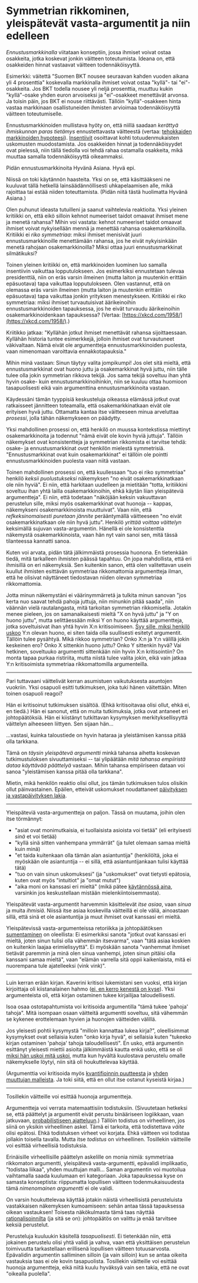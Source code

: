 # Symmetrian rikkominen, yleispätevät vasta-argumentit ja niin edelleen

*Ennustusmarkkinalla* viitataan konseptiin, jossa ihmiset voivat ostaa osakkeita, jotka koskevat jonkin väitteen toteutumista. Ideana on, että osakkeiden hinnat vastaavat väitteen todennäköisyyttä.

Esimerkki: väitettä "Suomen BKT nousee seuraavan kahden vuoden aikana yli 4 prosenttia" koskevalla markkinalla ihmiset voivat ostaa "kyllä"- tai "ei"-osakkeita. Jos BKT todella nousee yli neljä prosenttia, muuttuu kukin "kyllä"-osake yhden euron arvoiseksi ja "ei"-osakkeet menettävät arvonsa. Ja toisin päin, jos BKT ei nouse riittävästi. Tällöin "kyllä"-osakkeen hinta vastaa markkinaan osallistuneiden ihmisten arvioimaa todennäköisyyttä väitteen toteutumiselle.

Ennustusmarkkinoiden mullistava hyöty on, että niillä saadaan *kerättyä ihmiskunnan paras tietämys* ennustettavasta väitteestä (vertaa: [tehokkaiden markkinoiden hypoteesi](https://en.wikipedia.org/wiki/Efficient-market_hypothesis)). [Insentiivit](/epi/insentiivit) osoittavat kohti totuudenmukaisten uskomusten muodostamista. Jos osakkeiden hinnat ja todennäköisyydet ovat pielessä, niin tällä tiedolla voi tehdä rahaa ostamalla osakkeita, mikä muuttaa samalla todennäköisyyttä oikeammaksi.

Pidän ennustusmarkkinoita Hyvänä Asiana. Hyvä epi.

Niissä on toki käytännön haasteita. Yksi on se, että käsittääkseni ne kuuluvat tällä hetkellä lainsäädännöllisesti uhkapelaamisen alle, mikä rajoittaa tai estää niiden toteuttamista. (Pidän niitä tästä huolimatta Hyvänä Asiana.)

Olen puhunut ideasta tutuilleni ja saanut vaihtelevia reaktioita. Yksi yleinen kritiikki on, että eikö silloin kehnot numeeriset taidot omaavat ihmiset mene ja menetä rahansa? Mihin voi vastata: kehnot numeeriset taidot omaavat ihmiset voivat nykyisellään mennä ja menettää rahansa osakemarkkinoilla. Kritiikki ei *riko symmetriaa*: miksi ihmiset menisivät juuri ennustusmarkkinoille menettämään rahansa, jos he eivät nykyisinkään menetä rahojaan osakemarkkinoilla? Miksi ottaa juuri ennustusmarkkinat silmätikuksi?

Toinen yleinen kritiikki on, että markkinoiden luominen luo samalla insentiivin vaikuttaa lopputulokseen. Jos esimerkiksi ennustetaan tulevaa presidenttiä, niin on eräs varsin ilmeinen (mutta laiton ja muutenkin erittäin epäsuotava) tapa vaikuttaa lopputulokseen. Olen vastannut, että on olemassa eräs varsin ilmeinen (mutta laiton ja muutenkin erittäin epäsuotava) tapa vaikuttaa jonkin yrityksen menestykseen. Kritiikki ei riko symmetriaa: miksi ihmiset turvautuisivat äärikeinoihin ennustusmarkkinoiden tapauksessa, jos he eivät turvaudu äärikeinoihin osakemarkkinoidenkaan tapauksessa? (Vertaa: [https://xkcd.com/1958/](https://xkcd.com/1958/).)

Kriitikko jatkaa: "Kyllähän jotkut ihmiset menettävät rahansa sijoittaessaan. Kyllähän historia tuntee esimerkkejä, jolloin ihmiset ovat turvautuneet väkivaltaan. Nämä eivät ole argumentteja ennustusmarkkinoiden puolesta, vaan nimenomaan varoittavia ennakkotapauksia."

Mihin minä vastaan: Sinun täytyy valita jompikumpi! Jos olet sitä mieltä, että ennustusmarkkinat ovat huono juttu ja osakemarkkinat hyvä juttu, niin tälle tulee olla jokin symmetrian rikkova tekijä. Jos sama tekijä soveltuu ihan yhtä hyvin osake- kuin ennustusmarkkinoihinkin, niin se kuuluu ottaa huomioon tasapuolisesti eikä vain argumenttina ennustusmarkkinoita vastaan.

Käydessäni tämän tyyppisiä keskusteluja oikeassa elämässä jotkut ovat ratkaisseet jännitteen toteamalla, että osakemarkkinatkaan eivät ole erityisen hyvä juttu. Ottamatta kantaa itse väitteeseen minua arveluttaa *prosessi*, jolla tähän näkemykseen on päädytty.

Yksi mahdollinen prosessi on, että henkilö on muussa kontekstissa miettinyt osakemarkkinoita ja todennut "nämä eivät ole kovin hyviä juttuja". Tällöin näkemykset ovat konsistentteja ja symmetrian rikkomista ei tarvitse tehdä: osake- ja ennustusmarkkinat *ovat* henkilön mielestä symmetrisiä. "Ennustusmarkkinat ovat kuin osakemarkkinat" ei tällöin ole pointti ennustusmarkkinoiden puolesta vaan niitä vastaan.

Toinen mahdollinen prosessi on, että kuullessaan "tuo ei riko symmetriaa" henkilö *keksii puolustukseksi* näkemyksen "no eivät osakemarkkinatkaan ole niin hyviä". Ei niin, että harkitaan uudelleen ja mietitään "totta, kritiikkini soveltuu ihan yhtä lailla osakemarkkinoihin, ehkä käytän liian yleispäteviä argumentteja". Ei niin, että todetaan "näköjään keksin vakuuttavan perustelun sille, miksi myös osakemarkkinat ovat huonoja -- kappas, näkemykseni osakemarkkinoista muuttuivat". Vaan niin, että *refkeksinomaisesti puretaan jännite* perääntymällä väitteeseen "no eivät osakemarkkinatkaan ole niin hyvä juttu". Henkilö *yrittää voittaa väittelyn* keksimällä sujuvan vasta-argumentin. Hänellä ei ole konsistenttia näkemystä osakemarkkinoista, vaan hän nyt vain sanoi sen, mitä tässä tilanteessa kannatti sanoa.

Kuten voi arvata, pidän tätä jälkimmäistä prosessia huonona. En tietenkään tiedä, mitä tarkalleen ihmisten päässä tapahtuu. On jopa mahdollista, että eri ihmisillä on eri näkemyksiä. Sen kuitenkin sanon, että olen valitettavan usein kuullut ihmisten esittävän symmetriaa rikkomattomia argumentteja ilman, että he olisivat näyttäneet tiedostavan niiden olevan symmetriaa rikkomattomia.

Jotta minun näkemystäni ei väärinymmärretä ja tulkita minun sanovan "jos kerta nuo saavat tehdä pahoja juttuja, niin minunkin pitää saada", niin väännän vielä rautalangasta, mitä tarkoitan symmetrian rikkomisella. Jotakin menee pieleen, jos on samanaikaisesti mieltä "X on hyvä juttu" ja "Y on huono juttu", mutta selittäessään miksi Y on huono käyttää argumentteja, jotka soveltuisivat ihan yhtä hyvin X:n kritisoimiseen. [Syy sille, miksi henkilö uskoo](/epi/miksi_uskot) Y:n olevan huono, ei siten taida olla suullisesti esitetyt argumentit. Tällöin tulee pysähtyä. Mikä rikkoo symmetrian? Onko X:n ja Y:n välillä jokin keskeinen ero? Onko X sittenkin huono juttu? Onko Y sittenkin hyvä? Vai hetkinen, soveltuuko argumentti sittenkään niin hyvin X:n kritisointiin? On monta tapaa purkaa ristiriita, mutta niistä tulee valita jokin, eikä vain jatkaa Y:n kritisoimista symmetriaa rikkomattomilla argumenteilla.

---

Pari tuttavaani väittelivät kerran asumistuen vaikutuksesta asuntojen vuokriin. Yksi osapuoli esitti tutkimuksen, joka tuki hänen väitettään. Miten toinen osapuoli reagoi?

Hän ei kritisoinut tutkimuksen sisältöä. (Ehkä kritisoitavaa olisi ollut, ehkä ei, en tiedä.) Hän ei sanonut, että on muita tutkimuksia, jotka ovat antaneet eri johtopäätöksiä. Hän ei kiistänyt tutkittavan kysymyksen merkityksellisyyttä väittelyn aiheeseen liittyen.  Sen sijaan hän...

...vastasi, kuinka taloustiede on hyvin hataraa ja yleistämisen kanssa pitää olla tarkkana.

Tämä on *täysin yleispätevä argumentti* minkä tahansa aihetta koskevan tutkimustuloksen sivuuttamiseksi -- tai ylipäätään *mitä tahansa empiiristä dataa käyttävää päättelyä* vastaan. Mihin tahansa empiiriseen dataan voi sanoa "yleistämisen kanssa pitää olla tarkkana".

Mietin, mikä henkilön reaktio olisi ollut, jos tämän tutkimuksen tulos olisikin ollut päinvastainen. Epäilen, etteivät uskomukset noudattaneet [päivityksen ja vastapäivityksen lakia](/epi/miksi_todennakoisyydet).

---

Yleispäteviä vasta-argumentteja on paljon. Tässä on muutama, joihin olen itse törmännyt:
- "asiat ovat monimutkaisia, ei tuollaisista asioista voi tietää" (eli erityisesti *sinä* et voi tietää)
- "kyllä sinä sitten vanhempana ymmärrät" (ja tulet olemaan samaa mieltä kuin minä)
- "et taida kuitenkaan olla tämän alan asiantuntija" (henkilöltä, joka ei myöskään ole asiantuntija -- ei sillä, että asiantuntijankaan tulisi käyttää tätä)
- "tuo on vain sinun uskomuksesi" (ja "uskomukset" ovat tietysti epätosia, kuten ovat myös "intuitiot" ja "omat mutut")
- "aika moni on kanssasi eri mieltä" (mikä pätee [käytännössä aina](/epi/leveat_jakaumat), varsinkin jos keskustellaan mistään mielenkiintoisemmasta).

Yleispätevät vasta-argumentit harvemmin käsittelevät *itse asiaa*, vaan *sinua* ja muita *ihmisiä*. Niissä itse asiaa koskevilla väitteillä ei ole väliä, ainoastaan sillä, että sinä et ole asiantuntija ja muut ihmiset ovat kanssasi eri mieltä.

Yleispätevissä vasta-argumenteissa retoriikka ja johtopäätöksen [sumentaminen](/epi/sumuiset_ajatukset) on oleellista: Ei esimerkiksi sanota "jotkut ovat kanssasi eri mieltä, joten sinun tulisi olla vähemmän itsevarma", vaan "tätä asiaa koskien on kuitenkin laajaa erimielisyyttä". Ei myöskään sanota "vanhemmat ihmiset tietävät paremmin ja minä olen sinua vanhempi, joten sinun pitäisi olla kanssani samaa mieltä", vaan "elämän varrella sitä oppii kaikenlaista, mitä ei nuorempana tule ajatelleeksi (vink vink)".

---

Luin kerran erään kirjan. Kaverini kritisoi lukemistani sen vuoksi, että kirjan kirjoittaja oli kiistanalainen hahmo ([ei, en kerro kenestä on kyse](/epi/keskustelunimaisijat)). Yksi argumenteista oli, että kirjan ostaminen tukee kirjailijaa taloudellisesti.

Isoa osaa ostotapahtumista voi kritisoida argumentilla "tämä tukee 'pahoja' tahoja". Mitä isompaan osaan väitteitä argumentti soveltuu, sitä vähemmän se kykenee erottelemaan hyvien ja huonojen väitteiden välillä.

Jos yleisesti pohtii kysymystä "milloin kannattaa lukea kirja?", oleellisimmat kysymykset ovat sellaisia kuten "onko kirja hyvä", ei sellaisia kuten "tukeeko kirjan ostaminen 'pahoja' tahoja taloudellisesti". En usko, että argumentin esittänyt yleisesti miettii asioita jälkimmäistä kautta enkä usko, että se oli [miksi hän uskoi mitä uskoi](/epi/miksi_uskot), mutta kun hyvältä kuulostava perustelu omalle näkemykselle löytyi, niin sitä oli houkuttelevaa käyttää.

(Argumenttia voi kritisoida myös [kvantifioinnin puutteesta](/epi/kvantifiointi) ja [yhden muuttujan malleista](/epi/yksi_muuttuja). Ja toki siitä, että en ollut itse ostanut kyseistä kirjaa.)

---

Tosillekin väitteille voi esittää huonoja argumentteja.

Argumentteja voi verrata matemaattisiin todistuksiin. (Sivuutetaan hetkeksi se, että päättelyt ja argumentit eivät perustu binääriseen logiikkaan, vaan jatkuvaan, [probabilistiseen ajatteluun](/epi/probabilistinen_ajattelu).) Tällöin todistus on virheellinen, jos siinä on yksikin virheellinen askel. Tämä ei tarkoita, että todistettava *väite* olisi epätosi. Ehkä todistuksen virheet voi korjata. Ehkä väitteen voi todistaa jollakin toisella tavalla. Mutta itse *todistus* on virheellinen. Tosillekin väitteille voi esittää virheellisiä todistuksia.

Erinäisille virheellisille päättelyn askelille on monia nimiä: symmetriaa rikkomaton argumentti, yleispätevä vasta-argumentti, epävalidi implikaatio, "todistaa liikaa", yhden muuttujan malli... Saman argumentin voi muotoilua vaihtamalla saada kuulumaan eri kategoriaan. Joka tapauksessa kyse on samasta konseptista: riippumatta lopullisen väitteen todenmukaisuudesta tämä *nimenomainen argumentti* ei ole validi.

On varsin houkuttelevaa käyttää jotakin näistä virheellisistä perusteluista vastakkaisen näkemyksen kumoamiseen: sehän antaa tässä tapauksessa oikean vastauksen! Toisesta näkökulmasta tämä taas näyttää [rationalisoinnilta](/epi/miksi_uskot) (ja sitä se on): johtopäätös on valittu ja enää tarvitsee keksiä perustelut.

Perusteluja kuuluukin käsitellä *tasapuolisesti*. Ei tietenkään niin, että jokainen perustelu olisi yhtä validi ja vahva, vaan että yksittäisen perustelun toimivuutta tarkastellaan erillisenä lopullisen väitteen totuusarvosta. Epävalidin argumentin salliminen silloin (ja vain silloin) kun se antaa oikeita vastauksia taas ei ole kovin tasapuolista. Tosillekin väitteille voi esittää huonoja argumentteja, eikä niitä kuulu hyväksyä vain sen takia, että ne ovat "oikealla puolella".
